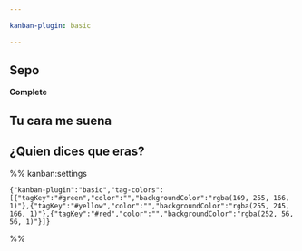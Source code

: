 ```yaml
---

kanban-plugin: basic

---
```


## Sepo

**Complete**


## Tu cara me suena



## ¿Quien dices que eras?





%% kanban:settings
```
{"kanban-plugin":"basic","tag-colors":[{"tagKey":"#green","color":"","backgroundColor":"rgba(169, 255, 166, 1)"},{"tagKey":"#yellow","color":"","backgroundColor":"rgba(255, 245, 166, 1)"},{"tagKey":"#red","color":"","backgroundColor":"rgba(252, 56, 56, 1)"}]}
```
%%